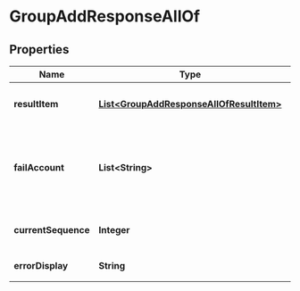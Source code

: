 

# GroupAddResponseAllOf


## Properties

| Name | Type | Description | Notes |
|------------ | ------------- | ------------- | -------------|
|**resultItem** | [**List&lt;GroupAddResponseAllOfResultItem&gt;**](GroupAddResponseAllOfResultItem.md) | 好友加入新增分组的结果对象数组 |  [optional] |
|**failAccount** | **List&lt;String&gt;** | 返回处理失败的用户列表，仅当存在失败用户时才返回该字段 |  [optional] |
|**currentSequence** | **Integer** | 返回最新的分组 Sequence |  [optional] |
|**errorDisplay** | **String** | 详细的客户端展示信息 |  [optional] |




